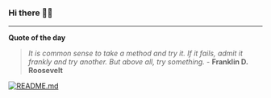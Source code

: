 ### Hi there 👋🏻


---

**Quote of the day**

> *It is common sense to take a method and try it. If it fails, admit it frankly and try another. But above all, try something.* - **Franklin D. Roosevelt** 

[![README.md](https://github.com/marcolovazzano/marcolovazzano/actions/workflows/readme.yml/badge.svg?branch=main)](https://github.com/marcolovazzano/marcolovazzano/actions/workflows/readme.yml)
